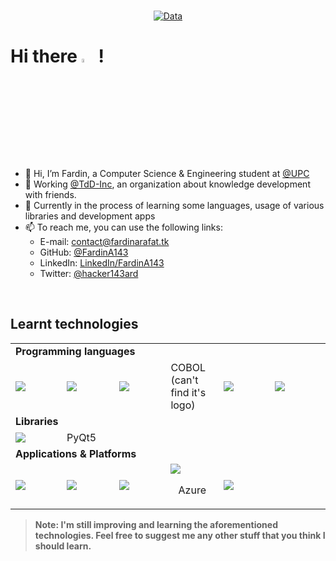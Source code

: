 <br>
<div align="center">
  
[![Data](https://github-profile-summary-cards.vercel.app/api/cards/profile-details?username=FardinA143&theme=github_dark)](https://github.com/FardinA143)
<br>
</div>

# Hi there <img src=https://media.giphy.com/media/hvRJCLFzcasrR4ia7z/giphy.gif width=4%>  !

- 👋 Hi, I’m Fardin, a Computer Science & Engineering student at [@UPC](https://github.com/UPC)
- 💼 Working [@TdD-Inc](https://github.com/TdD-Inc), an organization about knowledge development with friends.
- 📖 Currently in the process of learning some languages, usage of various libraries and development apps
- 📫 To reach me, you can use the following links:
	- E-mail: contact@fardinarafat.tk
	-  GitHub: [@FardinA143](https://github.com/FardinA143)
	- LinkedIn: [LinkedIn/FardinA143](https://linkedin.com/in/FardinA143)
	- Twitter: [@hacker143ard](https://twitter.com/hacker143ard)

<br>

## Learnt technologies
<div align="center">
<table>
<tbody>
  <tr>
    <b><td colspan="6"><b>Programming languages</b></td>
  </tr>
  <tr>
    <td style="width:17%; height:17%"><img src=https://raw.githubusercontent.com/isocpp/logos/master/cpp_logo.png ></td>
    <td style="width:17%; height:17%"><img src=https://upload.wikimedia.org/wikipedia/commons/thumb/c/c3/Python-logo-notext.svg/121px-Python-logo-notext.svg.png></td>
    <td style="width:17%; height:17%"><img src=https://upload.wikimedia.org/wikipedia/en/thumb/3/30/Java_programming_language_logo.svg/121px-Java_programming_language_logo.svg.png></td>
    <td style="width:17%; height:17%">COBOL (can't find it's logo)</td>
    <td style="width:17%; height:17%"><img src="https://www.w3.org/html/logo/downloads/HTML5_Logo.svg"></td>
    <td style="width:17%; height:17%"><img src="https://upload.wikimedia.org/wikipedia/commons/thumb/d/d5/CSS3_logo_and_wordmark.svg/120px-CSS3_logo_and_wordmark.svg.png"></td>
  </tr>
    <tr>
    <td colspan="6"><b>Libraries</b></td>
  </tr>
  <tr>
    <td style="width:17%; height:17%"><img src="https://www.sfml-dev.org/images/logo.png"></td>
    <td style="width:17%; height:17%">PyQt5</td>
    <td style="width:17%; height:17%"></td>
    <td style="width:17%; height:17%"></td>
    <td style="width:17%; height:17%"></td>
    <td style="width:17%; height:17%"></td>
  </tr>
 
  <tr>
    <td colspan="6"><b>Applications & Platforms</b></td>
  </tr>
  <tr>
    <td style="width:17%; height:17%"><img src=https://code.visualstudio.com/assets/images/code-stable.png></td>
    <td style="width:17%; height:17%"><img src=https://github.com/odb/official-bash-logo/raw/master/assets/Logos/Icons/SVG/128x128.svg ></td>
    <td style="width:17%; height:17%"><img src=https://upload.wikimedia.org/wikipedia/commons/thumb/4/4b/Cloudflare_Logo.svg/512px-Cloudflare_Logo.svg.png></td>
    <td style="width:17%; height:17%"><img src=https://upload.wikimedia.org/wikipedia/commons/thumb/f/fa/Microsoft_Azure.svg/150px-Microsoft_Azure.svg.png><br><p align=center>Azure</td>
    <td style="width:17%; height:17%"><img src=https://upload.wikimedia.org/wikipedia/commons/thumb/7/79/Docker_%28container_engine%29_logo.png/280px-Docker_%28container_engine%29_logo.png></td>
    <td style="width:17%; height:17%"></td>
    <td style="width:17%; height:17%"></td>
  </tr>
  
</tbody>
</table>
</div>

> **Note:** I'm still improving and learning the aforementioned technologies. Feel free to suggest me any other stuff that you think I should learn.
<!---
FardinA143/FardinA143 is a ✨ special ✨ repository because its `README.md` (this file) appears on your GitHub profile.
You can click the Preview link to take a look at your changes.
--->
